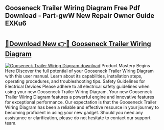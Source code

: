 ## Gooseneck Trailer Wiring Diagram Free Pdf Download - Part-gwW New Repair Owner Guide EXKu6

# <h2><a href="http://dfq88m.blite.top/?on=Gooseneck+Trailer+Wiring+Diagram">🔗Download New 👉🔴 Gooseneck Trailer Wiring Diagram</a></h2>

[![Gooseneck Trailer Wiring Diagram download](https://i.imgur.com/lujVjoI.png)](http://dfq88m.blite.top/?on=Gooseneck+Trailer+Wiring+Diagram)
Product Mastery Begins Here Discover the full potential of your Gooseneck Trailer Wiring Diagram with this user manual. Learn about its capabilities, installation steps, operating procedures, and troubleshooting tips. Safety Guidelines for Electrical Devices Please adhere to all electrical safety guidelines when using your new Gooseneck Trailer Wiring Diagram. Your new Gooseneck Trailer Wiring Diagram features a powerful engine and innovative features for exceptional performance. Our expectation is that the Gooseneck Trailer Wiring Diagram has been a reliable and effective resource in your journey to becoming proficient in using your new gadget. Should you need any assistance or clarification, please do not hesitate to contact our support team.
